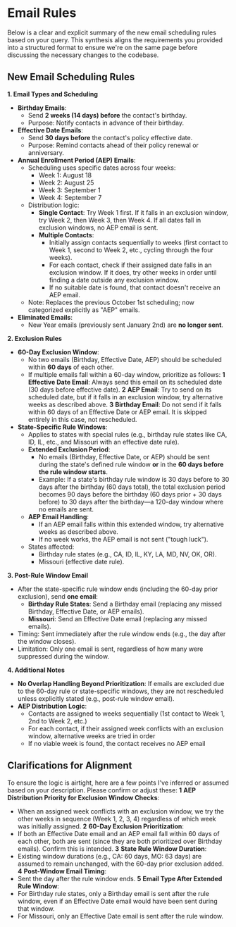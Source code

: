 # Email Rules
Below is a clear and explicit summary of the new email scheduling rules based on your query. This synthesis aligns the requirements you provided into a structured format to ensure we're on the same page before discussing the necessary changes to the codebase.

## New Email Scheduling Rules
**1. Email Types and Scheduling**
* **Birthday Emails**:
  * Send **2 weeks (14 days) before** the contact's birthday.
  * Purpose: Notify contacts in advance of their birthday.
* **Effective Date Emails**:
  * Send **30 days before** the contact's policy effective date.
  * Purpose: Remind contacts ahead of their policy renewal or anniversary.
* **Annual Enrollment Period (AEP) Emails**:
  * Scheduling uses specific dates across four weeks:
    * Week 1: August 18
    * Week 2: August 25
    * Week 3: September 1
    * Week 4: September 7
  * Distribution logic:
    * **Single Contact**: Try Week 1 first. If it falls in an exclusion window, try Week 2, then Week 3, then Week 4. If all dates fall in exclusion windows, no AEP email is sent.
    * **Multiple Contacts**: 
      * Initially assign contacts sequentially to weeks (first contact to Week 1, second to Week 2, etc., cycling through the four weeks).
      * For each contact, check if their assigned date falls in an exclusion window. If it does, try other weeks in order until finding a date outside any exclusion window.
      * If no suitable date is found, that contact doesn't receive an AEP email.
  * Note: Replaces the previous October 1st scheduling; now categorized explicitly as "AEP" emails.
* **Eliminated Emails**:
  * New Year emails (previously sent January 2nd) are **no longer sent**.

**2. Exclusion Rules**
* **60-Day Exclusion Window**:
  * No two emails (Birthday, Effective Date, AEP) should be scheduled within **60 days** of each other.
  * If multiple emails fall within a 60-day window, prioritize as follows:
    **1** **Effective Date Email**: Always send this email on its scheduled date (30 days before effective date).
    **2** **AEP Email**: Try to send on its scheduled date, but if it falls in an exclusion window, try alternative weeks as described above.
    **3** **Birthday Email**: Do not send if it falls within 60 days of an Effective Date or AEP email. It is skipped entirely in this case, not rescheduled.
* **State-Specific Rule Windows**:
  * Applies to states with special rules (e.g., birthday rule states like CA, ID, IL, etc., and Missouri with an effective date rule).
  * **Extended Exclusion Period**:
    * No emails (Birthday, Effective Date, or AEP) should be sent during the state's defined rule window **or** in the **60 days before the rule window starts**.
    * Example: If a state's birthday rule window is 30 days before to 30 days after the birthday (60 days total), the total exclusion period becomes 90 days before the birthday (60 days prior + 30 days before) to 30 days after the birthday—a 120-day window where no emails are sent.
  * **AEP Email Handling**: 
    * If an AEP email falls within this extended window, try alternative weeks as described above.
    * If no week works, the AEP email is not sent ("tough luck").
  * States affected:
    * Birthday rule states (e.g., CA, ID, IL, KY, LA, MD, NV, OK, OR).
    * Missouri (effective date rule).

**3. Post-Rule Window Email**
* After the state-specific rule window ends (including the 60-day prior exclusion), send **one email**:
  * **Birthday Rule States**: Send a Birthday email (replacing any missed Birthday, Effective Date, or AEP emails).
  * **Missouri**: Send an Effective Date email (replacing any missed emails).
* Timing: Sent immediately after the rule window ends (e.g., the day after the window closes).
* Limitation: Only one email is sent, regardless of how many were suppressed during the window.

**4. Additional Notes**
* **No Overlap Handling Beyond Prioritization**: If emails are excluded due to the 60-day rule or state-specific windows, they are not rescheduled unless explicitly stated (e.g., post-rule window email).
* **AEP Distribution Logic**: 
  * Contacts are assigned to weeks sequentially (1st contact to Week 1, 2nd to Week 2, etc.)
  * For each contact, if their assigned week conflicts with an exclusion window, alternative weeks are tried in order
  * If no viable week is found, the contact receives no AEP email

## Clarifications for Alignment
To ensure the logic is airtight, here are a few points I've inferred or assumed based on your description. Please confirm or adjust these:
**1** **AEP Distribution Priority for Exclusion Window Checks**:
  * When an assigned week conflicts with an exclusion window, we try the other weeks in sequence (Week 1, 2, 3, 4) regardless of which week was initially assigned.
**2** **60-Day Exclusion Prioritization**:
  * If both an Effective Date email and an AEP email fall within 60 days of each other, both are sent (since they are both prioritized over Birthday emails). Confirm this is intended.
**3** **State Rule Window Duration**:
  * Existing window durations (e.g., CA: 60 days, MO: 63 days) are assumed to remain unchanged, with the 60-day prior exclusion added.
**4** **Post-Window Email Timing**:
  * Sent the day after the rule window ends.
**5** **Email Type After Extended Rule Window**:
  * For Birthday rule states, only a Birthday email is sent after the rule window, even if an Effective Date email would have been sent during that window.
  * For Missouri, only an Effective Date email is sent after the rule window.
